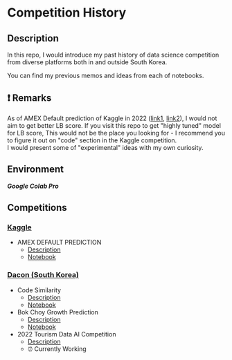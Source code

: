 # Competition History

## Description
In this repo, I would introduce my past history of data science competition from diverse platforms both in and outside South Korea. 

You can find my previous memos and ideas from each of notebooks.

## :exclamation: Remarks

As of AMEX Default prediction of Kaggle in 2022 ([link1](https://www.kaggle.com/competitions/amex-default-prediction/discussion/348093), [link2](https://www.kaggle.com/competitions/amex-default-prediction/discussion/348108)), I would not aim to get better LB score. If you visit this repo to get "highly tuned" model for LB score, This would not be the place you looking for - I recommend you to figure it out on "code" section in the Kaggle competition.   
 I would present some of "experimental" ideas with my own curiosity. 

## Environment 
***Google Colab Pro***

## Competitions
### [Kaggle](https://www.kaggle.com/)
- AMEX DEFAULT PREDICTION
    - [Description](https://www.kaggle.com/competitions/amex-default-prediction) 
    - [Notebook](https://github.com/keonho-kim/MyCompetitions/tree/main/Notebooks-By-Competition/2022-Kaggle-AMEX-Default-Classification)

### [Dacon (South Korea)](https://dacon.io/community/forum)
- Code Similarity
    - [Description](https://dacon.io/competitions/official/235900/overview/description) 
    - [Notebook](https://github.com/keonho-kim/MyCompetitions/tree/main/Notebooks-By-Competition/2022-Dacon-Code-Similiarity)
- Bok Choy Growth Prediction
    - [Description](https://dacon.io/competitions/official/235961/overview/description) 
    - [Notebook](https://github.com/keonho-kim/MyCompetitions/tree/main/Notebooks-By-Competition/2022-Dacon-Growth-Regression) 
- 2022 Tourism Data AI Competition
    - [Description](https://dacon.io/competitions/official/235978/overview/description)
    - :alarm_clock: Currently Working